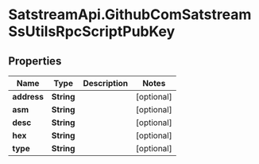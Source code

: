 # SatstreamApi.GithubComSatstreamSsUtilsRpcScriptPubKey

## Properties
Name | Type | Description | Notes
------------ | ------------- | ------------- | -------------
**address** | **String** |  | [optional] 
**asm** | **String** |  | [optional] 
**desc** | **String** |  | [optional] 
**hex** | **String** |  | [optional] 
**type** | **String** |  | [optional] 
